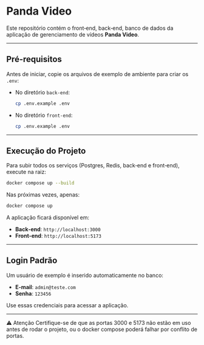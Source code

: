 # Panda Video

Este repositório contém o front‑end, back‑end, banco de dados da aplicação de gerenciamento de vídeos **Panda Video**.

---

## Pré-requisitos

Antes de iniciar, copie os arquivos de exemplo de ambiente para criar os `.env`:

- No diretório `back-end`:
  ```bash
  cp .env.example .env
  ```
- No diretório `front-end`:
  ```bash
  cp .env.example .env
  ```

---

## Execução do Projeto

Para subir todos os serviços (Postgres, Redis, back‑end e front‑end), execute na raiz:

```bash
docker compose up --build
```

Nas próximas vezes, apenas:

```bash
docker compose up
```

A aplicação ficará disponível em:

- **Back‑end**: `http://localhost:3000`
- **Front‑end**: `http://localhost:5173`

---

## Login Padrão

Um usuário de exemplo é inserido automaticamente no banco:

- **E-mail**: `admin@teste.com`
- **Senha**: `123456`

Use essas credenciais para acessar a aplicação.

---

⚠️ Atenção
Certifique-se de que as portas 3000 e 5173 não estão em uso antes de rodar o projeto, ou o docker compose poderá falhar por conflito de portas.


